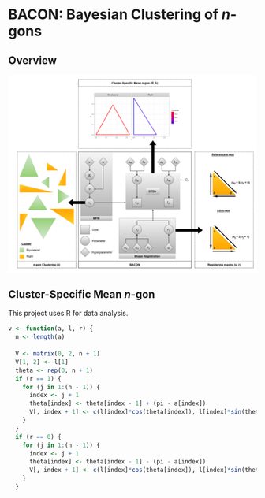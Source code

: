 # BACON: Bayesian Clustering of *n*-gons

## Overview

<img src="images/MFM.png" alt="Hover Title" title="Hover Title" width="700"/>

## Cluster-Specific Mean *n*-gon

This project uses R for data analysis.

```r
v <- function(a, l, r) {
  n <- length(a)
  
  V <- matrix(0, 2, n + 1)
  V[1, 2] <- l[1]
  theta <- rep(0, n + 1)
  if (r == 1) {
    for (j in 1:(n - 1)) {
      index <- j + 1
      theta[index] <- theta[index - 1] + (pi - a[index])
      V[, index + 1] <- c(l[index]*cos(theta[index]), l[index]*sin(theta[index])) + V[, index]
    } 
  }
  if (r == 0) {
    for (j in 1:(n - 1)) {
      index <- j + 1
      theta[index] <- theta[index - 1] - (pi - a[index])
      V[, index + 1] <- c(l[index]*cos(theta[index]), l[index]*sin(theta[index])) + V[, index]
    }
  }
